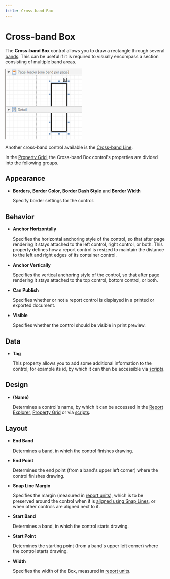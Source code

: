 ```yaml
---
title: Cross-band Box
---
```

# Cross-band Box
The **Cross-band Box** control allows you to draw a rectangle through several [bands](../../../../../../interface-elements-for-desktop/articles/report-designer/report-designer-for-winforms/report-designer-reference/report-bands.md). This can be useful if it is required to visually encompass a section consisting of multiple band areas.

![RD_Controls_CrossBandBox](../../../../../images/Img8313.png)

Another cross-band control available is the [Cross-band Line](../../../../../../interface-elements-for-desktop/articles/report-designer/report-designer-for-winforms/report-designer-reference/report-controls/cross-band-line.md).

In the [Property Grid](../../../../../../interface-elements-for-desktop/articles/report-designer/report-designer-for-winforms/report-designer-reference/report-designer-ui/property-grid.md), the Cross-band Box control's properties are divided into the following groups.

## Appearance
* **Borders**, **Border Color**, **Border Dash Style** and **Border Width**
	
	Specify border settings for the control.

## Behavior
* **Anchor Horizontally**
	
	Specifies the horizontal anchoring style of the control, so that after page rendering it stays attached to the left control, right control, or both. This property defines how a report control is resized to maintain the distance to the left and right edges of its container control.
* **Anchor Vertically**
	
	Specifies the vertical anchoring style of the control, so that after page rendering it stays attached to the top control, bottom control, or both.
* **Can Publish**
	
	Specifies whether or not a report control is displayed in a printed or exported document.
* **Visible**
	
	Specifies whether the control should be visible in print preview.

## Data
* **Tag**
	
	This property allows you to add some additional information to the control; for example its id, by which it can then be accessible via [scripts](../../../../../../interface-elements-for-desktop/articles/report-designer/report-designer-for-winforms/create-reports/miscellaneous/handle-events-via-scripts.md).

## Design
* **(Name)**
	
	Determines a control's name, by which it can be accessed in the [Report Explorer](../../../../../../interface-elements-for-desktop/articles/report-designer/report-designer-for-winforms/report-designer-reference/report-designer-ui/report-explorer.md), [Property Grid](../../../../../../interface-elements-for-desktop/articles/report-designer/report-designer-for-winforms/report-designer-reference/report-designer-ui/property-grid.md) or via [scripts](../../../../../../interface-elements-for-desktop/articles/report-designer/report-designer-for-winforms/create-reports/miscellaneous/handle-events-via-scripts.md).

## Layout
* **End Band**
	
	Determines a band, in which the control finishes drawing.
* **End Point**
	
	Determines the end point (from a band's upper left corner) where the control finishes drawing.
* **Snap Line Margin**
	
	Specifies the margin (measured in [report units](../../../../../../interface-elements-for-desktop/articles/report-designer/report-designer-for-winforms/create-reports/basic-operations/change-measurement-units-of-a-report.md)), which is to be preserved around the control when it is [aligned using Snap Lines](../../../../../../interface-elements-for-desktop/articles/report-designer/report-designer-for-winforms/create-reports/basic-operations/controls-positioning.md), or when other controls are aligned next to it.
* **Start Band**
	
	Determines a band,  in which the control starts drawing.
* **Start Point**
	
	Determines the starting point (from a band's upper left corner) where the control starts drawing.
* **Width**
	
	Specifies the width of the Box, measured in [report units](../../../../../../interface-elements-for-desktop/articles/report-designer/report-designer-for-winforms/create-reports/basic-operations/change-measurement-units-of-a-report.md).